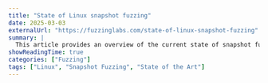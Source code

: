 ```yaml
---
title: "State of Linux snapshot fuzzing"
date: 2025-03-03
externalUrl: "https://fuzzinglabs.com/state-of-linux-snapshot-fuzzing"
summary: |
  This article provides an overview of the current state of snapshot fuzzing in Linux, including its challenges and future directions.
showReadingTime: true
categories: ["Fuzzing"]
tags: ["Linux", "Snapshot Fuzzing", "State of the Art"]
---
```

